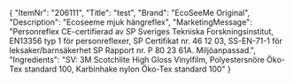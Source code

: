 {
  "ItemNr": "206111",
  "Title": "test",
  "Brand": "EcoSeeMe Original",
  "Description": "Ecoseeme mjuk hängreflex",
  "MarketingMessage": "Personreflex CE-certifierad av SP Sveriges Tekniska Forskningsinstitut, EN13356 typ 1 för personreflexer, SP Certifikat nr. 46 12 03, SS-EN-71-1 för leksaker/barnsäkerhet SP Rapport nr. P 80 23 61A. Miljöanpassad.",
  "Ingredients": "SV: 3M Scotchlite High Gloss Vinylfilm, Polyestersnöre Öko-Tex standard 100, Karbinhake nylon Öko-Tex standard 100"
}